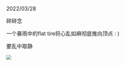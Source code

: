 2022/03/28

碎碎念

一个暴雨中的flat tire将心乱如麻彻底推向顶点 : )

要乱中取静

<img src="image/Suisuinian.jpeg" style="zoom:80%;" />